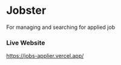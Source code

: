 # Jobster
For managing and searching for applied job

### Live Website
https://jobs-applier.vercel.app/
